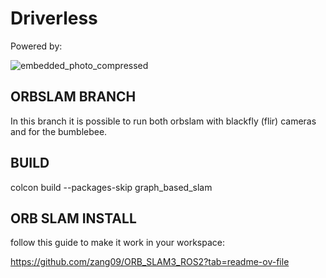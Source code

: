 # Driverless

Powered by:

![embedded_photo_compressed](https://github.com/raceup-electric/Driverless/assets/143874367/76e5d4c9-8fa4-4800-a7a4-4bf80ca3bdd1)


## ORBSLAM BRANCH
In this branch it is possible to run both orbslam with blackfly (flir) cameras and for the bumblebee.

## BUILD

colcon build --packages-skip graph_based_slam


## ORB SLAM INSTALL
follow this guide to make it work in your workspace:

https://github.com/zang09/ORB_SLAM3_ROS2?tab=readme-ov-file
